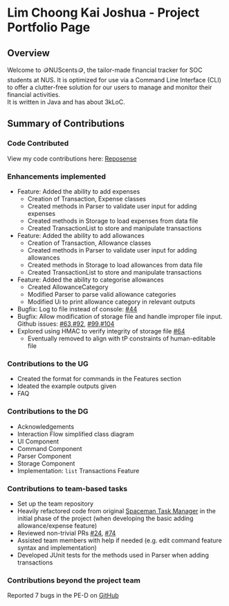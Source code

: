 # Lim Choong Kai Joshua - Project Portfolio Page

## Overview
Welcome to 🪙NUScents🪙, the tailor-made financial tracker for SOC students at NUS. It is optimized for use via a
Command Line Interface (CLI) to offer a clutter-free solution for our users to manage and monitor their financial
activities.   
It is written in Java and has about 3kLoC.

## Summary of Contributions

### Code Contributed
View my code contributions here: [Reposense](https://nus-cs2113-ay2324s1.github.io/tp-dashboard/?search=lckjosh&breakdown=true)

### Enhancements implemented
- Feature: Added the ability to add expenses
  - Creation of Transaction, Expense classes
  - Created methods in Parser to validate user input for adding expenses
  - Created methods in Storage to load expenses from data file
  - Created TransactionList to store and manipulate transactions
- Feature: Added the ability to add allowances
    - Creation of Transaction, Allowance classes
    - Created methods in Parser to validate user input for adding allowances
    - Created methods in Storage to load allowances from data file
    - Created TransactionList to store and manipulate transactions
- Feature: Added the ability to categorise allowances
  - Created AllowanceCategory 
  - Modified Parser to parse valid allowance categories
  - Modified Ui to print allowance category in relevant outputs
- Bugfix: Log to file instead of console: [#44](https://github.com/AY2324S1-CS2113-T18-4/tp/issues/44)
- Bugfix: Allow modification of storage file and handle improper file input. 
Github issues:
[#63](https://github.com/AY2324S1-CS2113-T18-4/tp/issues/63),[#92](https://github.com/AY2324S1-CS2113-T18-4/tp/issues/92),
[#99](https://github.com/AY2324S1-CS2113-T18-4/tp/issues/99),[#104](https://github.com/AY2324S1-CS2113-T18-4/tp/issues/104)
- Explored using HMAC to verify integrity of storage file [#64](https://github.com/AY2324S1-CS2113-T18-4/tp/pull/64)
  - Eventually removed to align with tP constraints of human-editable file

### Contributions to the UG
- Created the format for commands in the Features section
- Ideated the example outputs given
- FAQ

### Contributions to the DG
- Acknowledgements
- Interaction Flow simplified class diagram
- UI Component
- Command Component
- Parser Component
- Storage Component
- Implementation: `list` Transactions Feature

### Contributions to team-based tasks
- Set up the team repository
- Heavily refactored code from original [Spaceman Task Manager](https://github.com/spaceman03/ip/)
in the initial phase of the project (when developing the basic adding allowance/expense feature)
- Reviewed non-trivial PRs [#24](https://github.com/AY2324S1-CS2113-T18-4/tp/pull/24), [#74](https://github.com/AY2324S1-CS2113-T18-4/tp/pull/74) 
- Assisted team members with help if needed (e.g. edit command feature syntax and implementation)
- Developed JUnit tests for the methods used in Parser when adding transactions

### Contributions beyond the project team
Reported 7 bugs in the PE-D on [GitHub](https://github.com/lckjosh/ped/issues)
